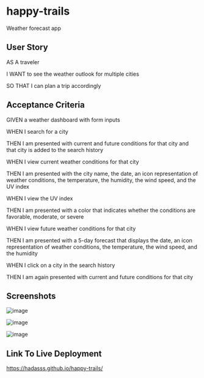 # happy-trails
Weather forecast app

## User Story
AS A traveler

I WANT to see the weather outlook for multiple cities

SO THAT I can plan a trip accordingly

## Acceptance Criteria
GIVEN a weather dashboard with form inputs

WHEN I search for a city

THEN I am presented with current and future conditions for that city and that city is added to the search history

WHEN I view current weather conditions for that city

THEN I am presented with the city name, the date, an icon representation of weather conditions, the temperature, the humidity, the wind speed, and the UV index

WHEN I view the UV index

THEN I am presented with a color that indicates whether the conditions are favorable, moderate, or severe

WHEN I view future weather conditions for that city

THEN I am presented with a 5-day forecast that displays the date, an icon representation of weather conditions, the temperature, the wind speed, and the humidity

WHEN I click on a city in the search history

THEN I am again presented with current and future conditions for that city

## Screenshots

![image](https://user-images.githubusercontent.com/80355222/152028405-ab77c86d-792d-4365-9064-fe4a46fc4b5f.png)

![image](https://user-images.githubusercontent.com/80355222/152028498-749c4af6-245d-470d-bf80-1df9e3acf822.png)

![image](https://user-images.githubusercontent.com/80355222/152028607-2f23927f-f561-4b7f-92fc-4303a1939a6a.png)



## Link To Live Deployment
https://hadasss.github.io/happy-trails/
